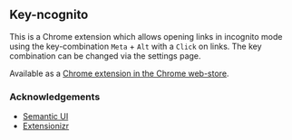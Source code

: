 ## Key-ncognito

This is a Chrome extension which allows opening links in incognito mode using the key-combination `Meta` + `Alt` with a `Click` on links. The key combination can be changed via the settings page.

Available as a [Chrome extension in the Chrome web-store](https://chrome.google.com/webstore/detail/key-ncognito/lilomadmkegmkmkjmdbbgalimcmfogfk).

### Acknowledgements

 - [Semantic UI](http://semantic-ui.com/)
 - [Extensionizr](http://extensionizr.com/)
